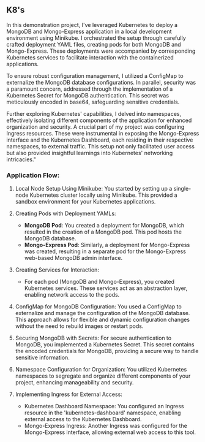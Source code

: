 ## K8's

In this demonstration project, I've leveraged Kubernetes to deploy a MongoDB and Mongo-Express application in a local development environment using Minikube. I orchestrated the setup through carefully crafted deployment YAML files, creating pods for both MongoDB and Mongo-Express. These deployments were accompanied by corresponding Kubernetes services to facilitate interaction with the containerized applications.

To ensure robust configuration management, I utilized a ConfigMap to externalize the MongoDB database configurations. In parallel, security was a paramount concern, addressed through the implementation of a Kubernetes Secret for MongoDB authentication. This secret was meticulously encoded in base64, safeguarding sensitive credentials.

Further exploring Kubernetes' capabilities, I delved into namespaces, effectively isolating different components of the application for enhanced organization and security. A crucial part of my project was configuring Ingress resources. These were instrumental in exposing the Mongo-Express interface and the Kubernetes Dashboard, each residing in their respective namespaces, to external traffic. This setup not only facilitated user access but also provided insightful learnings into Kubernetes' networking intricacies."

### Application Flow:

1. Local Node Setup Using Minikube: You started by setting up a single-node Kubernetes cluster locally using Minikube. This provided a sandbox environment for your Kubernetes applications.

2. Creating Pods with Deployment YAMLs: 
   - **MongoDB Pod**: You created a deployment for MongoDB, which resulted in the creation of a MongoDB pod. This pod hosts the MongoDB database.
   - **Mongo-Express Pod**: Similarly, a deployment for Mongo-Express was created, resulting in a separate pod for the Mongo-Express web-based MongoDB admin interface.

3. Creating Services for Interaction: 
   - For each pod (MongoDB and Mongo-Express), you created Kubernetes services. These services act as an abstraction layer, enabling network access to the pods.

4. ConfigMap for MongoDB Configuration: You used a ConfigMap to externalize and manage the configuration of the MongoDB database. This approach allows for flexible and dynamic configuration changes without the need to rebuild images or restart pods.

5. Securing MongoDB with Secrets: For secure authentication to MongoDB, you implemented a Kubernetes Secret. This secret contains the encoded credentials for MongoDB, providing a secure way to handle sensitive information.

6. Namespace Configuration for Organization: You utilized Kubernetes namespaces to segregate and organize different components of your project, enhancing manageability and security.

7. Implementing Ingress for External Access: 
   - Kubernetes Dashboard Namespace: You configured an Ingress resource in the 'kubernetes-dashboard' namespace, enabling external access to the Kubernetes Dashboard.
   - Mongo-Express Ingress: Another Ingress was configured for the Mongo-Express interface, allowing external web access to this tool.

